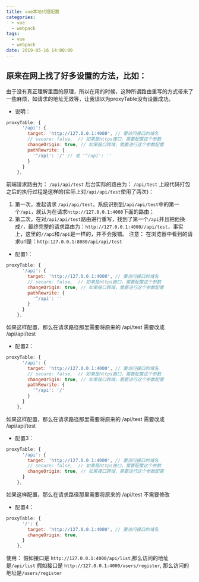 ```yaml
---
title: vue本地代理配置
categories: 
  - vue
  - webpack
tags: 
  - vue
  - webpack
date: 2019-05-16 14:00:00
---
```


## 原来在网上找了好多设置的方法，比如：
由于没有真正理解里面的原理，所以在用的时候，这种所谓路由重写的方式带来了一些麻烦，如请求的地址无效等，让我误以为proxyTable没有设置成功。
<!-- more -->

+ 说明： 
```javascript
proxyTable: {
      '/api': {
        target: 'http://127.0.0.1:4000', // 要访问接口的域名
        // secure: false,  // 如果是https接口，需要配置这个参数
        changeOrigin: true, // 如果接口跨域，需要进行这个参数配置
        pathRewrite: { 
          '^/api': '/' // 或 '^/api': ''
        }
      }
    },
```
前端请求路由为： `/api/api/test`
后台实际的路由为： `/api/test`
上段代码打包之后的执行过程是这样的(实际上对`/api/api/test`使用了两次)：
1. 第一次，发起请求 `/api/api/test`，系统识别到`/api/api/test`中的第一个`/api`，就认为在请求`http://127.0.0.1:4000`下面的路由；
2. 第二次，在对`/api/api/test`路由进行重写，找到了第一个`/api`并且把他换成`/`，最终完整的请求路由为：`http://127.0.0.1:4000//api/test`，事实上，这里的`//api`和`/api`是一样的，并不会报错。
注意： 在浏览器中看到的请求url是：`http:127.0.0.1:8080/api/api/test`

+ 配置1：
```javascript
proxyTable: {
      '/api': {
        target: 'http://127.0.0.1:4000', // 要访问接口的域名
        // secure: false,  // 如果是https接口，需要配置这个参数
        changeOrigin: true, // 如果接口跨域，需要进行这个参数配置
        pathRewrite: { 
          '^/api': ''
        }
      }
    },
```
如果这样配置，那么在请求路径那里需要将原来的 /api/test 需要改成 /api/api/test

+ 配置2：
```javascript
proxyTable: {
      '/api': {
        target: 'http://127.0.0.1:4000', // 要访问接口的域名
        // secure: false,  // 如果是https接口，需要配置这个参数
        changeOrigin: true, // 如果接口跨域，需要进行这个参数配置
        pathRewrite: { 
          '^/api': '/'
        }
      }
    },
```
如果这样配置，那么在请求路径那里需要将原来的 /api/test 需要改成 /api/api/test

+ 配置3：
```javascript
proxyTable: {
      '/api': {
        target: 'http://127.0.0.1:4000', // 要访问接口的域名
        // secure: false,  // 如果是https接口，需要配置这个参数
        changeOrigin: true, // 如果接口跨域，需要进行这个参数配置
      }
    },
```
如果这样配置，那么在请求路径那里需要将原来的 /api/test 不需要修改

+ 配置4：
```javascript
proxyTable: {
      '/': {
        target: 'http://127.0.0.1:4000', // 要访问接口的域名
        changeOrigin: true,
      }
    },
```
使用：
假如接口是 `http://127.0.0.1:4000/api/list`,那么访问的地址是`/api/list`
假如接口是 `http://127.0.0.1:4000/users/register`, 那么访问的地址是`/users/register`